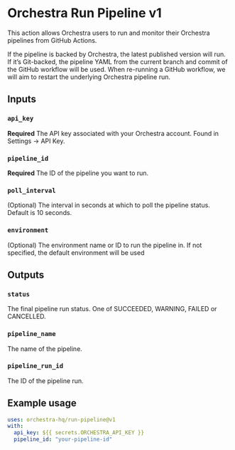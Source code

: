 # Orchestra Run Pipeline v1

This action allows Orchestra users to run and monitor their Orchestra pipelines from GitHub Actions.

If the pipeline is backed by Orchestra, the latest published version will run. If it’s Git-backed, the pipeline YAML from the current branch and commit of the GitHub workflow will be used. When re-running a GitHub workflow, we will aim to restart the underlying Orchestra pipeline run.

## Inputs

### `api_key`

**Required** The API key associated with your Orchestra account. Found in Settings -> API Key.

### `pipeline_id`

**Required** The ID of the pipeline you want to run.

### `poll_interval`

(Optional) The interval in seconds at which to poll the pipeline status. Default is 10 seconds.

### `environment`

(Optional) The environment name or ID to run the pipeline in. If not specified, the default environment will be used

## Outputs

### `status`

The final pipeline run status. One of SUCCEEDED, WARNING, FAILED or CANCELLED.

### `pipeline_name`

The name of the pipeline.

### `pipeline_run_id`

The ID of the pipeline run.

## Example usage

```yaml
uses: orchestra-hq/run-pipeline@v1
with:
  api_key: ${{ secrets.ORCHESTRA_API_KEY }}
  pipeline_id: "your-pipeline-id"
```
